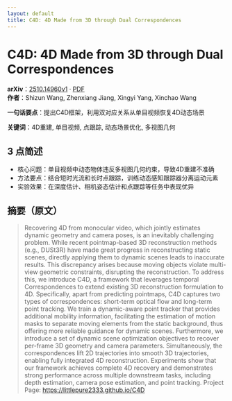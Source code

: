 ```yaml
---
layout: default
title: C4D: 4D Made from 3D through Dual Correspondences
---
```


# C4D: 4D Made from 3D through Dual Correspondences
**arXiv**：[2510.14960v1](https://arxiv.org/abs/2510.14960) · [PDF](https://arxiv.org/pdf/2510.14960.pdf)  
**作者**：Shizun Wang, Zhenxiang Jiang, Xingyi Yang, Xinchao Wang  

**一句话要点**：提出C4D框架，利用双对应关系从单目视频恢复4D动态场景

**关键词**：4D重建, 单目视频, 点跟踪, 动态场景优化, 多视图几何

## 3 点简述
- 核心问题：单目视频中动态物体违反多视图几何约束，导致4D重建不准确
- 方法要点：结合短时光流和长时点跟踪，训练动态感知跟踪器分离运动元素
- 实验效果：在深度估计、相机姿态估计和点跟踪等任务中表现优异

## 摘要（原文）

> Recovering 4D from monocular video, which jointly estimates dynamic geometry
> and camera poses, is an inevitably challenging problem. While recent
> pointmap-based 3D reconstruction methods (e.g., DUSt3R) have made great
> progress in reconstructing static scenes, directly applying them to dynamic
> scenes leads to inaccurate results. This discrepancy arises because moving
> objects violate multi-view geometric constraints, disrupting the
> reconstruction. To address this, we introduce C4D, a framework that leverages
> temporal Correspondences to extend existing 3D reconstruction formulation to
> 4D. Specifically, apart from predicting pointmaps, C4D captures two types of
> correspondences: short-term optical flow and long-term point tracking. We train
> a dynamic-aware point tracker that provides additional mobility information,
> facilitating the estimation of motion masks to separate moving elements from
> the static background, thus offering more reliable guidance for dynamic scenes.
> Furthermore, we introduce a set of dynamic scene optimization objectives to
> recover per-frame 3D geometry and camera parameters. Simultaneously, the
> correspondences lift 2D trajectories into smooth 3D trajectories, enabling
> fully integrated 4D reconstruction. Experiments show that our framework
> achieves complete 4D recovery and demonstrates strong performance across
> multiple downstream tasks, including depth estimation, camera pose estimation,
> and point tracking. Project Page: https://littlepure2333.github.io/C4D

